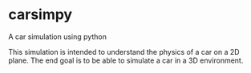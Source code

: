 # carsimpy
A car simulation using python

This simulation is intended to understand the physics of a car on a 2D plane.
The end goal is to be able to simulate a car in a 3D environment.
